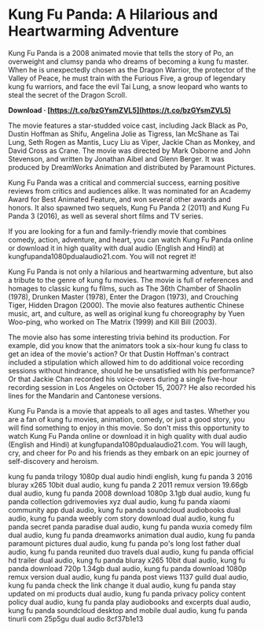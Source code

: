 
 
# Kung Fu Panda: A Hilarious and Heartwarming Adventure
 
Kung Fu Panda is a 2008 animated movie that tells the story of Po, an overweight and clumsy panda who dreams of becoming a kung fu master. When he is unexpectedly chosen as the Dragon Warrior, the protector of the Valley of Peace, he must train with the Furious Five, a group of legendary kung fu warriors, and face the evil Tai Lung, a snow leopard who wants to steal the secret of the Dragon Scroll.
 
**Download · [https://t.co/bzGYsmZVL5](https://t.co/bzGYsmZVL5)**


 
The movie features a star-studded voice cast, including Jack Black as Po, Dustin Hoffman as Shifu, Angelina Jolie as Tigress, Ian McShane as Tai Lung, Seth Rogen as Mantis, Lucy Liu as Viper, Jackie Chan as Monkey, and David Cross as Crane. The movie was directed by Mark Osborne and John Stevenson, and written by Jonathan Aibel and Glenn Berger. It was produced by DreamWorks Animation and distributed by Paramount Pictures.
 
Kung Fu Panda was a critical and commercial success, earning positive reviews from critics and audiences alike. It was nominated for an Academy Award for Best Animated Feature, and won several other awards and honors. It also spawned two sequels, Kung Fu Panda 2 (2011) and Kung Fu Panda 3 (2016), as well as several short films and TV series.
 
If you are looking for a fun and family-friendly movie that combines comedy, action, adventure, and heart, you can watch Kung Fu Panda online or download it in high quality with dual audio (English and Hindi) at kungfupanda1080pdualaudio21.com. You will not regret it!
  
Kung Fu Panda is not only a hilarious and heartwarming adventure, but also a tribute to the genre of kung fu movies. The movie is full of references and homages to classic kung fu films, such as The 36th Chamber of Shaolin (1978), Drunken Master (1978), Enter the Dragon (1973), and Crouching Tiger, Hidden Dragon (2000). The movie also features authentic Chinese music, art, and culture, as well as original kung fu choreography by Yuen Woo-ping, who worked on The Matrix (1999) and Kill Bill (2003).
 
The movie also has some interesting trivia behind its production. For example, did you know that the animators took a six-hour kung fu class to get an idea of the movie's action? Or that Dustin Hoffman's contract included a stipulation which allowed him to do additional voice recording sessions without hindrance, should he be unsatisfied with his performance? Or that Jackie Chan recorded his voice-overs during a single five-hour recording session in Los Angeles on October 15, 2007? He also recorded his lines for the Mandarin and Cantonese versions.
 
Kung Fu Panda is a movie that appeals to all ages and tastes. Whether you are a fan of kung fu movies, animation, comedy, or just a good story, you will find something to enjoy in this movie. So don't miss this opportunity to watch Kung Fu Panda online or download it in high quality with dual audio (English and Hindi) at kungfupanda1080pdualaudio21.com. You will laugh, cry, and cheer for Po and his friends as they embark on an epic journey of self-discovery and heroism.
 
kung fu panda trilogy 1080p dual audio hindi english,  kung fu panda 3 2016 bluray x265 10bit dual audio,  kung fu panda 2 2011 remux version 19.66gb dual audio,  kung fu panda 2008 download 1080p 3.1gb dual audio,  kung fu panda collection gdrivemovies xyz dual audio,  kung fu panda xiaomi community app dual audio,  kung fu panda soundcloud audiobooks dual audio,  kung fu panda weebly com story download dual audio,  kung fu panda secret panda paradise dual audio,  kung fu panda wuxia comedy film dual audio,  kung fu panda dreamworks animation dual audio,  kung fu panda paramount pictures dual audio,  kung fu panda po's long lost father dual audio,  kung fu panda reunited duo travels dual audio,  kung fu panda official hd trailer dual audio,  kung fu panda bluray x265 10bit dual audio,  kung fu panda download 720p 1.34gb dual audio,  kung fu panda download 1080p remux version dual audio,  kung fu panda post views 1137 guild dual audio,  kung fu panda check the link change it dual audio,  kung fu panda stay updated on mi products dual audio,  kung fu panda privacy policy content policy dual audio,  kung fu panda play audiobooks and excerpts dual audio,  kung fu panda soundcloud desktop and mobile dual audio,  kung fu panda tinurli com 25p5gu dual audio
 8cf37b1e13
 
